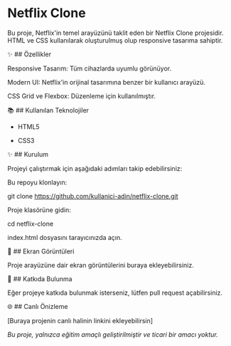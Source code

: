 # Netflix Clone

Bu proje, Netflix'in temel arayüzünü taklit eden bir Netflix Clone projesidir. HTML ve CSS kullanılarak oluşturulmuş olup responsive tasarıma sahiptir.

✨ ## Özellikler

Responsive Tasarım: Tüm cihazlarda uyumlu görünüyor.

Modern UI: Netflix'in orijinal tasarımına benzer bir kullanıcı arayüzü.

CSS Grid ve Flexbox: Düzenleme için kullanılmıştır.

📚 ## Kullanılan Teknolojiler

* HTML5

* CSS3

✨ ## Kurulum

Projeyi çalıştırmak için aşağıdaki adımları takip edebilirsiniz:

Bu repoyu klonlayın:

git clone https://github.com/kullanici-adin/netflix-clone.git

Proje klasörüne gidin:

cd netflix-clone

index.html dosyasını tarayıcınızda açın.

🚀 ## Ekran Görüntüleri

Proje arayüzüne dair ekran görüntülerini buraya ekleyebilirsiniz.

👤 ## Katkıda Bulunma

Eğer projeye katkıda bulunmak isterseniz, lütfen pull request açabilirsiniz.

🌐 ## Canlı Önizleme

[Buraya projenin canlı halinin linkini ekleyebilirsin]

_Bu proje, yalnızca eğitim amaçlı geliştirilmiştir ve ticari bir amacı yoktur._

